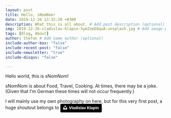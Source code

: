 ```yaml
---
layout: post
title: Hello, sNomNom!
date: 2019-12-26 13:32:20 +0300
description: What this is all about. # Add post description (optional)
img: 2019-12-26-vladislav-klapin-SymZoeE8quA-unsplash.jpg # Add image post (optional)
tags: [Blog, About]
author: Stefan # Add name author (optional)
include-author-box: "false"
include-recent-post: "false"
include-newsletter: "true"
include-disqus: "false"

---
```

Hello world, this is sNomNom!

sNomNom is about Food, Travel, Cooking. At times, there may be a joke. (Given that I'm German these times will not occur frequently.)

I will mainly use my own photography on here, but for this very first post, a huge shoutout belongs to <a style="background-color:black;color:white;text-decoration:none;padding:4px 6px;font-family:-apple-system, BlinkMacSystemFont, &quot;San Francisco&quot;, &quot;Helvetica Neue&quot;, Helvetica, Ubuntu, Roboto, Noto, &quot;Segoe UI&quot;, Arial, sans-serif;font-size:12px;font-weight:bold;line-height:1.2;display:inline-block;border-radius:3px" href="https://unsplash.com/@lemonvlad?utm_medium=referral&amp;utm_campaign=photographer-credit&amp;utm_content=creditBadge" target="_blank" rel="noopener noreferrer" title="Download free do whatever you want high-resolution photos from Vladislav Klapin"><span style="display:inline-block;padding:2px 3px"><svg xmlns="http://www.w3.org/2000/svg" style="height:12px;width:auto;position:relative;vertical-align:middle;top:-2px;fill:white" viewBox="0 0 32 32"><title>unsplash-logo</title><path d="M10 9V0h12v9H10zm12 5h10v18H0V14h10v9h12v-9z"></path></svg></span><span style="display:inline-block;padding:2px 3px">Vladislav Klapin</span></a>. 
